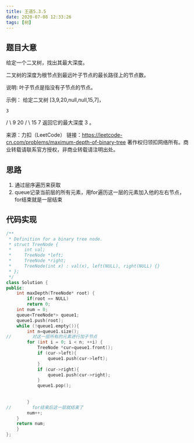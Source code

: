 ```yaml
---
title: 王道5.3.5
date: 2020-07-08 12:33:26
tags: [树]
---
```


## 题目大意

给定一个二叉树，找出其最大深度。

二叉树的深度为根节点到最远叶子节点的最长路径上的节点数。

说明: 叶子节点是指没有子节点的节点。

示例： 给定二叉树 [3,9,20,null,null,15,7]，

```
3
```

/ \ 9 20 / \ 15 7 返回它的最大深度 3 。

来源：力扣（LeetCode） 链接：https://leetcode-cn.com/problems/maximum-depth-of-binary-tree 著作权归领扣网络所有。商业转载请联系官方授权，非商业转载请注明出处。

## 思路

1. 通过层序遍历来获取
2. queue记录当前层的所有元素，用for遍历这一层的元素加入他的左右节点，for结束就是一层结束

## 代码实现

```cpp
/**
 * Definition for a binary tree node.
 * struct TreeNode {
 *     int val;
 *     TreeNode *left;
 *     TreeNode *right;
 *     TreeNode(int x) : val(x), left(NULL), right(NULL) {}
 * };
 */
class Solution {
public:
    int maxDepth(TreeNode* root) {
        if(root == NULL)
        return 0;
    int num = 0;
    queue<TreeNode*> queue1;
    queue1.push(root);
    while (!queue1.empty()){
        int n=queue1.size();
//        对这一层所有的元素进行加子节点
        for (int i = 0; i < n; ++i) {
            TreeNode *cur=queue1.front();
            if (cur->left){
                queue1.push(cur->left);
            }
            if (cur->right){
                queue1.push(cur->right);
            }
            queue1.pop();
            
            
        }
//        for结束后这一层就结束了
        num++;
    }
    return num;
    }
};
```